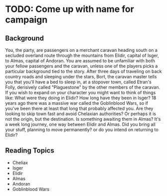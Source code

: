 # TODO: Come up with name for campaign

## Background

You, the party, are passengers on a merchant caravan heading south on a secluded overland route through the mountains from Elidir, capital of Isger, to Almas, capital of Andoran. You are assumed to be unfamiliar with both your fellow passengers and the caravan, unless one of the players picks a particular background tied to the story. After three days of traveling on back country roads and sleeping under the stars, Bort, the caravan master tells you that you'll have a bed to sleep in, at a stopover town, called Etran's Folly, derisively called "Plaguestone" by the other members of the caravan.
If you wish to expand on your character you might want to think of things like: What were they doing in Elidir? How long have they been in Isger? 18 years ago there was a massive war called the Goblinblood Wars, so if you've been there at least that long that probably affected you. Are they looking to skip town fast and avoid Chelaxian authorities? Or perhaps it is not the origin, but the destination. Is something awaiting them in Almas?
It's a week long journey, one way between Elidir and Almas. Did you bring all your stuff, planning to move permanently? or do you intend on returning to Elidir?

## Reading Topics

- Cheliax
- Isger
- Elidir
- Almas
- Andoran
- Goblinblood Wars
